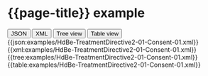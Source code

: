 # {{page-title}} example

<div>
  <div class="tab">
     <button class="tablinks active" onclick="openTab(event, 'JSON')">JSON</button>
     <button class="tablinks" onclick="openTab(event, 'XML')">XML</button>
     <button class="tablinks" onclick="openTab(event, 'Tree view')">Tree view</button>
     <button class="tablinks" onclick="openTab(event, 'Table view')">Table view</button>   
  </div>

  <div id="JSON" class="tabcontent" style="display:block">
      {{json:examples/HdBe-TreatmentDirective2-01-Consent-01.xml}}
  </div>
  <div id="XML" class="tabcontent">
      {{xml:examples/HdBe-TreatmentDirective2-01-Consent-01.xml}}
  </div>
  <div id="Tree view" class="tabcontent">
      {{tree:examples/HdBe-TreatmentDirective2-01-Consent-01.xml}}
  </div>
  <div id="Table view" class="tabcontent">
      {{table:examples/HdBe-TreatmentDirective2-01-Consent-01.xml}}
  </div>

</div>